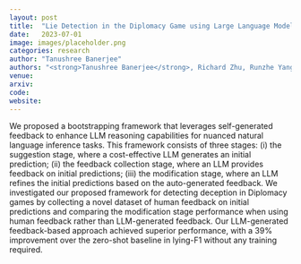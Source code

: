 ```yaml
---
layout: post
title:  "Lie Detection in the Diplomacy Game using Large Language Models"
date:   2023-07-01
image: images/placeholder.png
categories: research
author: "Tanushree Banerjee"
authors: "<strong>Tanushree Banerjee</strong>, Richard Zhu, Runzhe Yang, Denis Peskov, Brandon Stewart, Karthik Narasimhan"
venue: 
arxiv: 
code: 
website: 
---
```

We proposed a bootstrapping framework that leverages self-generated feedback to enhance LLM reasoning capabilities for nuanced natural language inference tasks. This framework consists of three stages: (i) the suggestion stage, where a cost-effective LLM generates an initial prediction; (ii) the feedback collection stage, where an LLM provides feedback on initial predictions; (iii) the modification stage, where an LLM refines the initial predictions based on the auto-generated feedback.
We investigated our proposed framework for detecting deception in Diplomacy games by collecting a novel dataset of human feedback on initial predictions and comparing the modification stage performance when using human feedback rather than LLM-generated feedback. Our LLM-generated feedback-based approach achieved superior performance, with a 39% improvement over the zero-shot baseline in lying-F1 without any training required.
